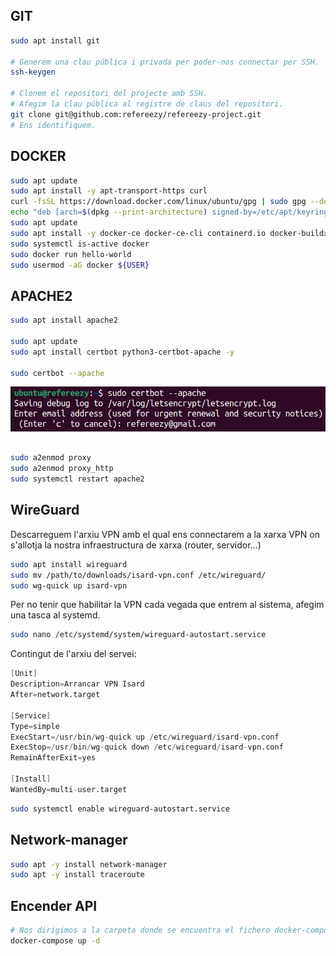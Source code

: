 
## GIT

```bash
sudo apt install git

# Generem una clau pública i privada per poder-nos connectar per SSH.
ssh-keygen 

# Clonem el repositori del projecte amb SSH.
# Afegim la clau pública al registre de claus del repositori.
git clone git@github.com:refereezy/refereezy-project.git
# Ens identifiquem.
```

## DOCKER

```bash
sudo apt update
sudo apt install -y apt-transport-https curl
curl -fsSL https://download.docker.com/linux/ubuntu/gpg | sudo gpg --dearmor -o /etc/apt/keyrings/docker.gpg
echo "deb [arch=$(dpkg --print-architecture) signed-by=/etc/apt/keyrings/docker.gpg] https://download.docker.com/linux/ubuntu $(. /etc/os-release && echo "$VERSION_CODENAME") stable" | sudo tee /etc/apt/sources.list.d/docker.list > /dev/null
sudo apt update
sudo apt install -y docker-ce docker-ce-cli containerd.io docker-buildx-plugin docker-compose-plugin
sudo systemctl is-active docker
sudo docker run hello-world
sudo usermod -aG docker ${USER}

```

## APACHE2

```bash
sudo apt install apache2

sudo apt update
sudo apt install certbot python3-certbot-apache -y

sudo certbot --apache

```
![alt text](image.png)


```bash

sudo a2enmod proxy
sudo a2enmod proxy_http
sudo systemctl restart apache2


```



## WireGuard

Descarreguem l'arxiu VPN amb el qual ens connectarem a la xarxa VPN on s'allotja la nostra infraestructura de xarxa (router, servidor...)

```bash
sudo apt install wireguard
sudo mv /path/to/downloads/isard-vpn.conf /etc/wireguard/
sudo wg-quick up isard-vpn
```

Per no tenir que habilitar la VPN cada vegada que entrem al sistema, afegim una tasca al systemd.
```bash
sudo nano /etc/systemd/system/wireguard-autostart.service
```

Contingut de l'arxiu del servei:
```s
[Unit]
Description=Arrancar VPN Isard
After=network.target

[Service]
Type=simple
ExecStart=/usr/bin/wg-quick up /etc/wireguard/isard-vpn.conf
ExecStop=/usr/bin/wg-quick down /etc/wireguard/isard-vpn.conf
RemainAfterExit=yes

[Install]
WantedBy=multi-user.target
```
```bash
sudo systemctl enable wireguard-autostart.service
```

## Network-manager

```bash
sudo apt -y install network-manager
sudo apt -y install traceroute
```

## Encender API

```bash
# Nos dirigimos a la carpeta donde se encuentra el fichero docker-compose.yaml
docker-compose up -d

